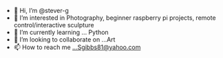 - 👋 Hi, I’m @stever-g
- 👀 I’m interested in Photography, beginner raspberry pi projects, remote control/interactive sculpture
- 🌱 I’m currently learning ... Python
- 💞️ I’m looking to collaborate on ...Art
- 📫 How to reach me ...Sgibbs81@yahoo.com

<!---
stever-g/stever-g is a ✨ special ✨ repository because its `README.md` (this file) appears on your GitHub profile.
You can click the Preview link to take a look at your changes.
--->
